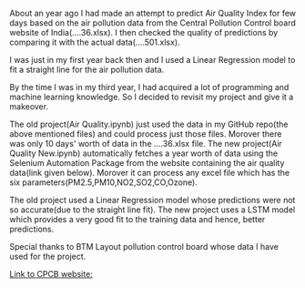About an year ago I had made an attempt to predict Air Quality Index for few days based on the air pollution data from the Central Pollution Control board website of India(....36.xlsx). I then checked the quality of predictions by comparing it with the actual data(....501.xlsx).

I was just in my first year back then and I used a Linear Regression model to fit a straight line for the air pollution data.

By the time I was in my third year, I had acquired a lot of programming and machine learning knowledge. So I decided to revisit my project and give it a makeover.

The old project(Air Quality.ipynb) just used the data in my GitHub repo(the above mentioned files) and could process just those files. Morover there was only 10 days' worth of data in the ....36.xlsx file. The new project(Air Quality New.ipynb) automatically fetches a year worth of data using the Selenium Automation Package from the website containing the air quality data(link given below). Morover it can process any excel file which has the six parameters(PM2.5,PM10,NO2,SO2,CO,Ozone).   

The old project used a Linear Regression model whose predictions were not so accurate(due to the straight line fit). The new project uses a LSTM model which provides a very good fit to the training data and hence, better predictions.

Special thanks to BTM Layout pollution control board whose data I have used for the project. 

[Link to CPCB website:](https://cpcb.nic.in/)
